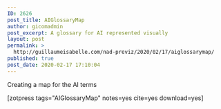 ```yaml
---
ID: 2626
post_title: AIGlossaryMap
author: gicomadmin
post_excerpt: A glossary for AI represented visually
layout: post
permalink: >
  http://guillaumeisabelle.com/nad-previz/2020/02/17/aiglossarymap/
published: true
post_date: 2020-02-17 17:10:04
---
```

<!-- wp:paragraph -->

Creating a map for the AI terms

<!-- /wp:paragraph -->

<!-- wp:shortcode --> [zotpress tags="AIGlossaryMap" notes=yes cite=yes download=yes] 

<!-- /wp:shortcode -->